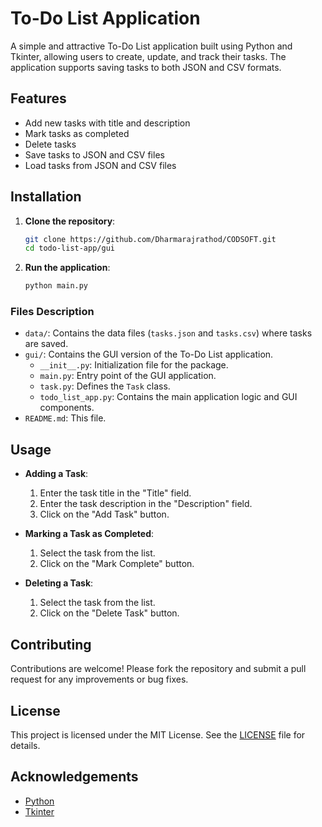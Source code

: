 # To-Do List Application

A simple and attractive To-Do List application built using Python and Tkinter, allowing users to create, update, and track their tasks. The application supports saving tasks to both JSON and CSV formats.

## Features

- Add new tasks with title and description
- Mark tasks as completed
- Delete tasks
- Save tasks to JSON and CSV files
- Load tasks from JSON and CSV files

## Installation

1. **Clone the repository**:
    ```bash
    git clone https://github.com/Dharmarajrathod/CODSOFT.git
    cd todo-list-app/gui
    ```

2. **Run the application**:
    ```bash
    python main.py
    ```


### Files Description

- `data/`: Contains the data files (`tasks.json` and `tasks.csv`) where tasks are saved.
- `gui/`: Contains the GUI version of the To-Do List application.
  - `__init__.py`: Initialization file for the package.
  - `main.py`: Entry point of the GUI application.
  - `task.py`: Defines the `Task` class.
  - `todo_list_app.py`: Contains the main application logic and GUI components.
- `README.md`: This file.

## Usage

- **Adding a Task**:
  1. Enter the task title in the "Title" field.
  2. Enter the task description in the "Description" field.
  3. Click on the "Add Task" button.

- **Marking a Task as Completed**:
  1. Select the task from the list.
  2. Click on the "Mark Complete" button.

- **Deleting a Task**:
  1. Select the task from the list.
  2. Click on the "Delete Task" button.

## Contributing

Contributions are welcome! Please fork the repository and submit a pull request for any improvements or bug fixes.

## License

This project is licensed under the MIT License. See the [LICENSE](LICENSE) file for details.

## Acknowledgements

- [Python](https://www.python.org/)
- [Tkinter](https://docs.python.org/3/library/tkinter.html)


